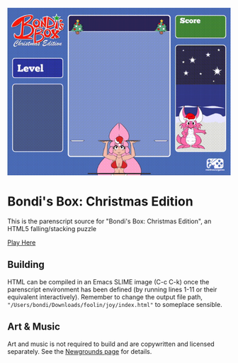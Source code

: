 ![gameplay](bboxmas.gif)

# Bondi's Box: Christmas Edition
This is the parenscript source for "Bondi's Box: Christmas  Edition", an HTML5 falling/stacking puzzle 

[Play Here](https://www.newgrounds.com/portal/view/826949)

## Building

HTML can be compiled in an Emacs SLIME image (C-c C-k) once the parenscript environment has been defined (by running lines 1-11 or their equivalent interactively). Remember to change the output file path, `"/Users/bondi/Downloads/foolin/joy/index.html"` to someplace sensible.

## Art & Music

Art and music is not required to build and are copywritten and licensed separately. See the [Newgrounds page](https://www.newgrounds.com/portal/view/826949) for details.

